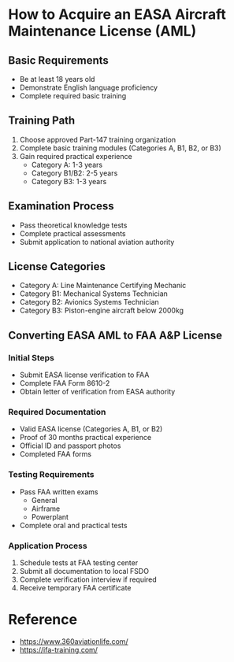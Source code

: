 # How to Acquire an EASA Aircraft Maintenance License (AML)

## Basic Requirements
- Be at least 18 years old
- Demonstrate English language proficiency
- Complete required basic training

## Training Path
1. Choose approved Part-147 training organization
2. Complete basic training modules (Categories A, B1, B2, or B3)
3. Gain required practical experience
    - Category A: 1-3 years
    - Category B1/B2: 2-5 years
    - Category B3: 1-3 years

## Examination Process
- Pass theoretical knowledge tests
- Complete practical assessments
- Submit application to national aviation authority

## License Categories
- Category A: Line Maintenance Certifying Mechanic
- Category B1: Mechanical Systems Technician
- Category B2: Avionics Systems Technician
- Category B3: Piston-engine aircraft below 2000kg

## Converting EASA AML to FAA A&P License

### Initial Steps
- Submit EASA license verification to FAA
- Complete FAA Form 8610-2
- Obtain letter of verification from EASA authority

### Required Documentation
- Valid EASA license (Categories A, B1, or B2)
- Proof of 30 months practical experience
- Official ID and passport photos
- Completed FAA forms

### Testing Requirements
- Pass FAA written exams
    - General
    - Airframe
    - Powerplant
- Complete oral and practical tests

### Application Process
1. Schedule tests at FAA testing center
2. Submit all documentation to local FSDO
3. Complete verification interview if required
4. Receive temporary FAA certificate

# Reference
- https://www.360aviationlife.com/
- https://ifa-training.com/
